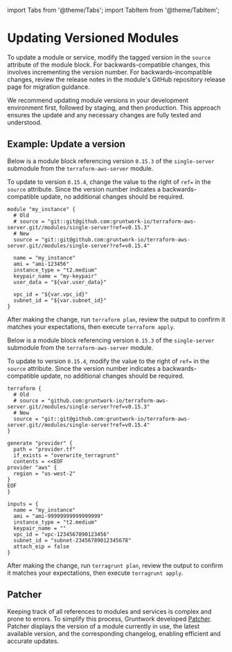 import Tabs from '@theme/Tabs';
import TabItem from '@theme/TabItem';

# Updating Versioned Modules

To update a module or service, modify the tagged version in the `source` attribute of the module block. For backwards-compatible changes, this involves incrementing the version number. For backwards-incompatible changes, review the release notes in the module's GitHub repository release page for migration guidance.

We recommend updating module versions in your development environment first, followed by staging, and then production. This approach ensures the update and any necessary changes are fully tested and understood.

## Example: Update a version

<Tabs groupId="tool-choice">
<TabItem value="Terraform" label="Terraform" default>

Below is a module block referencing version `0.15.3` of the `single-server` submodule from the `terraform-aws-server` module.

To update to version `0.15.4`, change the value to the right of `ref=` in the `source` attribute. Since the version number indicates a backwards-compatible update, no additional changes should be required.

```hcl
module "my_instance" {
  # Old
  # source = "git::git@github.com:gruntwork-io/terraform-aws-server.git//modules/single-server?ref=v0.15.3"
  # New
  source = "git::git@github.com:gruntwork-io/terraform-aws-server.git//modules/single-server?ref=v0.15.4"

  name = "my_instance"
  ami = "ami-123456"
  instance_type = "t2.medium"
  keypair_name = "my-keypair"
  user_data = "${var.user_data}"

  vpc_id = "${var.vpc_id}"
  subnet_id = "${var.subnet_id}"
}
```
After making the change, run `terraform plan`, review the output to confirm it matches your expectations, then execute `terraform apply`.

</TabItem>
<TabItem value="Terragrunt" label="Terragrunt">

Below is a module block referencing version `0.15.3` of the `single-server` submodule from the `terraform-aws-server` module.

To update to version `0.15.4`, modify the value to the right of `ref=` in the `source` attribute. Since the version number indicates a backwards-compatible update, no additional changes should be required.

```hcl
terraform {
  # Old
  # source = "github.com:gruntwork-io/terraform-aws-server.git//modules/single-server?ref=v0.15.3"
  # New
  source = "git::git@github.com:gruntwork-io/terraform-aws-server.git//modules/single-server?ref=v0.15.4"
}

generate "provider" {
  path = "provider.tf"
  if_exists = "overwrite_terragrunt"
  contents = <<EOF
provider "aws" {
  region = "us-west-2"
}
EOF
}

inputs = {
  name = "my_instance"
  ami = "ami-99999999999999999"
  instance_type = "t2.medium"
  keypair_name = ""
  vpc_id = "vpc-1234567890123456"
  subnet_id = "subnet-23456789012345678"
  attach_eip = false
}
```

After making the change, run `terragrunt plan`, review the output to confirm it matches your expectations, then execute `terragrunt apply`.

</TabItem>

</Tabs>

## Patcher

Keeping track of all references to modules and services is complex and prone to errors. To simplify this process, Gruntwork developed [Patcher](/2.0/docs/patcher/concepts/). Patcher displays the version of a module currently in use, the latest available version, and the corresponding changelog, enabling efficient and accurate updates.

